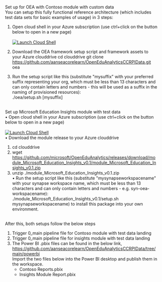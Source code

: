 Set up for OEA with Contoso module with custom data<br/>
You can setup this fully functional reference architecture (which includes test data sets for basic examples of usage) in 3 steps:<br/>
1.	Open cloud shell in your Azure subscription (use ctrl+click on the button below to open in a new page)<br/><br/>
 [![Launch Cloud Shell](https://azurecomcdn.azureedge.net/mediahandler/acomblog/media/Default/blog/launchcloudshell.png "Launch Cloud Shell")](https://shell.azure.com/bash)<br>

2.	Download the OEA framework setup script and framework assets to your Azure clouddrive
cd clouddrive
git clone https://github.com/aanseacorelearn/OpenEduAnalyticsCCRPIData.git oea
 
3.	Run the setup script like this (substitute "mysuffix" with your preferred suffix representing your org, which must be less than 13 characters and can only contain letters and numbers - this will be used as a suffix in the naming of provisioned resources):<br/>
./oea/setup.sh [mysuffix]<br/><br/>

Set up Microsoft Education Insights module with test data<br/>
• Open cloud shell in your Azure subscription (use ctrl+click on the button below to open in a new page)<br/><br/>
    [![Launch Cloud Shell](https://azurecomcdn.azureedge.net/mediahandler/acomblog/media/Default/blog/launchcloudshell.png "Launch Cloud Shell")](https://shell.azure.com/bash)<br>
• Download the module release to your Azure clouddrive<br/>
1.	cd clouddrive
2.	wget https://github.com/microsoft/OpenEduAnalytics/releases/download/module_Microsoft_Education_Insights_v0.1/module_Microsoft_Education_Insights_v0.1.zip
3.	unzip ./module_Microsoft_Education_Insights_v0.1.zip<br/>
• Run the setup script like this (substitute "mysynapseworkspacename" with your synapse workspace name, which must be less than 13 characters and can only contain letters and numbers - e.g. syn-oea-workspacename):<br/>
./module_Microsoft_Education_Insights_v0.1/setup.sh mysynapseworkspacename) to install this package into your own environment.<br/><br/>

After this, both setups follow the below steps<br/>
1)	Trigger 0_main pipeline file for Contoso module with test data landing
2)	Trigger 0_main pipeline file for insights module with test data landing
3)	The Power BI .pbix files can be found in the below link, <br/>
    https://github.com/aanseacorelearn/OpenEduAnalyticsCCRPIData/tree/main/powerbi<br/>
	Import the two files below into the Power BI desktop and publish them in the workspace.<br/>
    -	Contoso Reports.pbix<br/>
    -	Insights Module Report.pbix<br/>